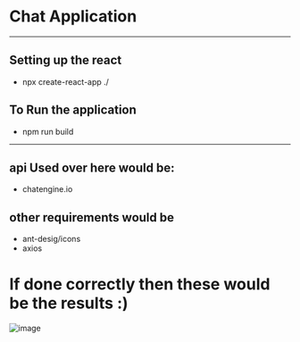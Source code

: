 # Chat Application 
__________________________________________________________________
## Setting up the react 
- npx create-react-app ./
## To Run the application 
- npm run build
___________________________________________________________________
## api Used over here would be:
- chatengine.io

## other requirements would be 
- ant-desig/icons
- axios

# If done correctly then these would be the results :)
![image](https://user-images.githubusercontent.com/56694590/117065979-c71f5480-ad45-11eb-9cb6-1b62fbf7d2de.png)

